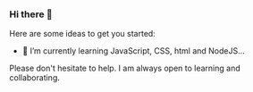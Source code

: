 ### Hi there 👋



Here are some ideas to get you started:


- 🌱 I’m currently learning JavaScript, CSS, html and NodeJS...

Please don't hesitate to help. I am always open to learning and collaborating.


